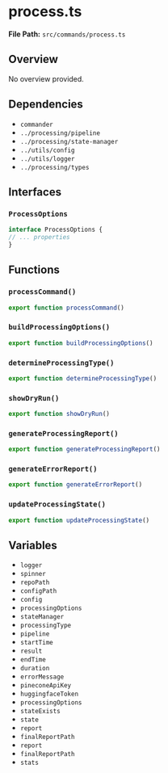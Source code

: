# process.ts

**File Path:** `src/commands/process.ts`

## Overview

No overview provided.

## Dependencies

- `commander`
- `../processing/pipeline`
- `../processing/state-manager`
- `../utils/config`
- `../utils/logger`
- `../processing/types`

## Interfaces

### `ProcessOptions`

```typescript
interface ProcessOptions {
// ... properties
}
```

## Functions

### `processCommand()`

```typescript
export function processCommand()
```

### `buildProcessingOptions()`

```typescript
export function buildProcessingOptions()
```

### `determineProcessingType()`

```typescript
export function determineProcessingType()
```

### `showDryRun()`

```typescript
export function showDryRun()
```

### `generateProcessingReport()`

```typescript
export function generateProcessingReport()
```

### `generateErrorReport()`

```typescript
export function generateErrorReport()
```

### `updateProcessingState()`

```typescript
export function updateProcessingState()
```

## Variables

- `logger`
- `spinner`
- `repoPath`
- `configPath`
- `config`
- `processingOptions`
- `stateManager`
- `processingType`
- `pipeline`
- `startTime`
- `result`
- `endTime`
- `duration`
- `errorMessage`
- `pineconeApiKey`
- `huggingfaceToken`
- `processingOptions`
- `stateExists`
- `state`
- `report`
- `finalReportPath`
- `report`
- `finalReportPath`
- `stats`

